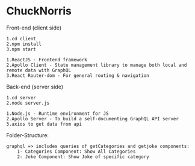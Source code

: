 # ChuckNorris
 
Front-end (client side)
	
	1.cd client
	2.npm install
	3.npm start

	1.ReactJS - Frontend framework
	2.Apollo Client - State management library to manage both local and remote data with GraphQL
	3.React Router-dom - For general routing & navigation
	

Back-end (server side)
	
	1.cd server
	2.node server.js

	1.Node.js - Runtime environment for JS
	2.Apollo Server - To build a self-documenting GraphQL API server
	3.axios to get data from api


Folder-Structure:

	graphql => includes queries of getCategories and getjoke components:
    	1- Categories Component: Show All Categories
   	    2- Joke Component: Show Joke of specific category
